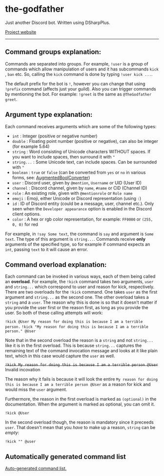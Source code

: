 # the-godfather

Just another Discord bot. Written using DSharpPlus.

[Project website](https://ivan-ristovic.github.io/the-godfather/)

---

## Command groups explanation:

Commands are separated into groups. For example, ``!user`` is a group of commands which allow manipulation of users and it has subcommands ``kick`` , ``ban`` etc. So, calling the ``kick`` command is done by typing ``!user kick ...``.

The default prefix for the bot is ``!``, however you can change that using ``!prefix`` command (affects just your guild). Also you can trigger commands by mentioning the bot. For example:
``!greet`` is the same as ``@TheGodfather greet``.


## Argument type explanation:

Each command receives arguments which are some of the following types: 
* ``int`` : Integer (positive or negative number)
* ``double`` : Floating point number (positive or negative), can also be integer (for example 5.64)
* ``string`` : Word consisting of Unicode characters WITHOUT spaces. If you want to include spaces, then surround it with ``"``
* ``string...`` : Some Unicode text, can include spaces. Can be surrounded with ``"``
* ``boolean`` : ``true`` or ``false`` (can be converted from ``yes`` or ``no`` in various forms, see: [AugmentedBoolConverter](TheGodfather/Extensions/AugmentedBoolConverter.cs))
* ``user`` : Discord user, given by ``@mention``, ``Username`` or UID (User ID)
* ``channel`` : Discord channel, given by ``name``, ``#name`` or CID (Channel ID)
* ``role`` : An existing role, given with ``@mentionrole`` or ``Role name``
* ``emoji`` : Emoji, either Unicode or Discord representation (using ``:``)
* ``id`` : ID of Discord entity (could be a message, user, channel etc.). Only seen when the ``Developer appearance`` option is enabled in the Discord client options.
* ``color`` : A hex or rgb color representation, for example: ``FF0000`` or ``(255, 0, 0)`` for red

For example, in ``!say Some text``, the command is ``say`` and argument is ``Some text``. The type of this argument is ``string...``.
Commands receive **only** arguments of the specified type, so for example if command expects an ``int``, passing ``text`` to it will cause an error.

## Command overload explanation:

Each command can be invoked in various ways, each of them being called an **overload**. For example, the ``!kick`` command takes two arguments, ``user`` and ``string...`` which correspond to user and reason for kick, respectively. 
There are two overloads for the ``!kick`` command. One takes ``user`` as the first argument and ``string...`` as the second one. The other overload takes a ``string`` and a ``user``. The reason why this is done is so that it doesn't matter if you provide the user first or the reason first, as long as you provide the user. So both of these calling attempts will work:

``!kick @User My reason for doing this is because I am a terrible person.``
``!kick "My reason for doing this is because I am a terrible person." @User``

Note that in the second overload the reason is a ``string`` and not ``string...`` like it is in the first overload. This is because ``string...`` captures the remaining text of the command invocation message and looks at it like plain text, which in this case would capture the ``user`` as well.

~~``!kick My reason for doing this is because I am a terrible person @User``~~ Invalid incovation

The reason why it fails is because it will look the entire ``My reason for doing this is because I am a terrible person @User`` as a reason for kick and would miss the ``user`` argument.

Furthermore, the reason in the first overload is marked as ``(optional)`` in the documentation. When the argument is marked as optional, you can omit it.

``!kick @User``

In the second overload though, the reason is mandatory since it preceeds ``user``. That doesn't mean that you *have* to make up a reason, ``string`` can be *empty*:

``!kick "" @user``

## Automatically generated command list

[Auto-generated command list.](TheGodfather/Modules/README.md)